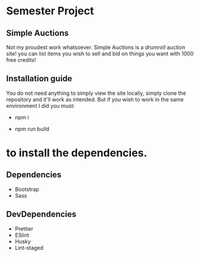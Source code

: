 # Semester Project

## Simple Auctions

Not my proudest work whatsoever.
Simple Auctions is a _drumroll_ auction site! you can list items you wish to sell and bid on things you want with 1000 free credits!

## Installation guide

You do not need anything to simply view the site locally, simply clone the repository and it'll work as intended.
But if you wish to work in the same environment I did you must:

- npm i

- npm run build

# to install the dependencies.

## Dependencies

- Bootstrap
- Sass

## DevDependencies

- Prettier
- ESlint
- Husky
- Lint-staged
